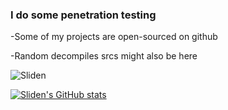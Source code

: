 ### I do some penetration testing
-Some of my projects are open-sourced on github

-Random decompiles srcs might also be here
<p align="left"> <img src="https://komarev.com/ghpvc/?username=Sliden101" alt="Sliden" /> </p>

[![Sliden's GitHub stats](https://github-readme-stats.vercel.app/api?username=Sliden101)](https://github.com/anuraghazra/github-readme-stats)

<!--
**Sliden101/Sliden101** is a ✨ _special_ ✨ repository because its `README.md` (this file) appears on your GitHub profile.

Here are some ideas to get you started:

- 🔭 I’m currently working on ...
- 🌱 I’m currently learning ...
- 👯 I’m looking to collaborate on ...
- 🤔 I’m looking for help with ...
- 💬 Ask me about ...
- 📫 How to reach me: ...
- 😄 Pronouns: ...
- ⚡ Fun fact: ...
-->
